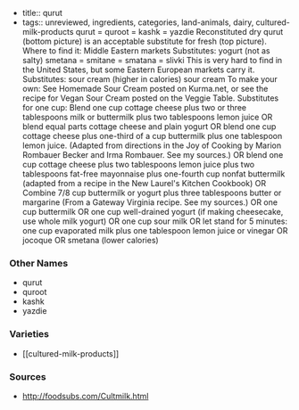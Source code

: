- title:: qurut
- tags:: unreviewed, ingredients, categories, land-animals, dairy, cultured-milk-products
qurut = quroot = kashk = yazdie Reconstituted dry qurut (bottom picture) is an acceptable substitute for fresh (top picture). Where to find it: Middle Eastern markets Substitutes: yogurt (not as salty) smetana = smitane = smatana = slivki This is very hard to find in the United States, but some Eastern European markets carry it. Substitutes: sour cream (higher in calories) sour cream To make your own: See Homemade Sour Cream posted on Kurma.net, or see the recipe for Vegan Sour Cream posted on the Veggie Table. Substitutes for one cup: Blend one cup cottage cheese plus two or three tablespoons milk or buttermilk plus two tablespoons lemon juice OR blend equal parts cottage cheese and plain yogurt OR blend one cup cottage cheese plus one-third of a cup buttermilk plus one tablespoon lemon juice. (Adapted from directions in the Joy of Cooking by Marion Rombauer Becker and Irma Rombauer. See my sources.) OR blend one cup cottage cheese plus two tablespoons lemon juice plus two tablespoons fat-free mayonnaise plus one-fourth cup nonfat buttermilk (adapted from a recipe in the New Laurel's Kitchen Cookbook) OR Combine 7/8 cup buttermilk or yogurt plus three tablespoons butter or margarine (From a Gateway Virginia recipe. See my sources.) OR one cup buttermilk OR one cup well-drained yogurt (if making cheesecake, use whole milk yogurt) OR one cup sour milk OR let stand for 5 minutes: one cup evaporated milk plus one tablespoon lemon juice or vinegar OR jocoque OR smetana (lower calories)

### Other Names

* qurut
* quroot
* kashk
* yazdie

### Varieties

* [[cultured-milk-products]]

### Sources
* http://foodsubs.com/Cultmilk.html
